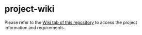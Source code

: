 # project-wiki

Please refer to the [Wiki tab of this repository](../wiki) to access the project information and requirements.
